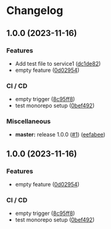 # Changelog

## 1.0.0 (2023-11-16)


### Features

* Add test file to service1 ([dc1de82](https://github.com/aeternity/aepp-test/commit/dc1de825baa497acb91c6689a4238798d7078a37))
* empty feature ([0d02954](https://github.com/aeternity/aepp-test/commit/0d02954ed8003669f20dbb894e395c64920c04c7))


### CI / CD

* empty trigger ([8c95ff8](https://github.com/aeternity/aepp-test/commit/8c95ff840c0080239c165bf4a1734c4856b5abc6))
* test monorepo setup ([0bef492](https://github.com/aeternity/aepp-test/commit/0bef492988901951724cfaa08820e69df00ac588))


### Miscellaneous

* **master:** release 1.0.0 ([#1](https://github.com/aeternity/aepp-test/issues/1)) ([eefabee](https://github.com/aeternity/aepp-test/commit/eefabee7cc26a2ce977a83ef9847e789c4e5ddeb))

## 1.0.0 (2023-11-16)


### Features

* empty feature ([0d02954](https://github.com/aeternity/aepp-test/commit/0d02954ed8003669f20dbb894e395c64920c04c7))


### CI / CD

* empty trigger ([8c95ff8](https://github.com/aeternity/aepp-test/commit/8c95ff840c0080239c165bf4a1734c4856b5abc6))
* test monorepo setup ([0bef492](https://github.com/aeternity/aepp-test/commit/0bef492988901951724cfaa08820e69df00ac588))
